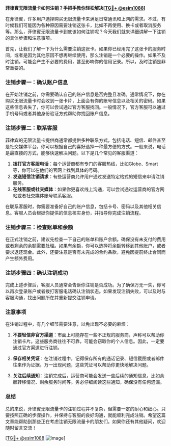 **菲律賓无限流量卡如何注销？手把手教你轻松解决[[TG💪+ @esim1088](https://t.me/s/esim1088)]**

在菲律賓，许多用户选择购买无限流量卡来满足日常通讯和上网的需求。不过，有时候我们可能因为各种原因需要注销这张卡，比如不再使用、换卡或者取消服务等。那么，菲律賓无限流量卡到底该如何注销呢？今天我们就来详细讲解一下注销的具体步骤和注意事项。

首先，让我们了解一下为什么需要注销这张卡。如果你已经用完了这张卡的服务时间，或者是因为其他原因不想再继续使用，那么注销是一个必要的操作。如果不及时注销，可能会产生不必要的费用，甚至影响你的信用记录。所以，及时注销是非常重要的。

### 注销步骤一：确认账户信息

在开始注销之前，你需要确认自己的账户信息是否完整且准确。通常情况下，你在购买无限流量卡时会收到一张卡片，上面会有你的账号信息以及相关的密码。如果这些信息丢失了，你可以尝试通过官方客服找回。一般情况下，官方客服可以通过手机号码或者其他身份验证方式帮助你找回账户信息。

### 注销步骤二：联系客服

菲律宾的无限流量卡提供商通常都提供多种联系方式，包括电话、短信、邮件甚至是社交媒体平台。你可以根据自己的喜好选择一种最方便的方式。一般来说，电话是最直接的方式，能够快速解决问题。以下是几个常见的客服渠道：

1. **拨打官方客服电话**：每个运营商都有专门的客服热线，比如Globe、Smart等，你可以在他们的官网上找到具体的号码。
2. **发送短信注销请求**：有些运营商允许用户通过发送特定格式的短信来申请注销服务。
3. **在线客服或社交媒体**：如果你更喜欢线上沟通，可以尝试通过运营商的官方网站或者社交媒体账号联系客服。

在联系客服时，你需要准备好自己的账户信息，包括卡号、密码以及其他相关信息。客服人员会根据你提供的信息核实身份，并指导你完成注销流程。

### 注销步骤三：检查账单和余额

在正式注销之前，建议先检查一下自己的账单和账户余额。确保没有未支付的费用或者剩余的余额需要处理。如果有余额，你可以选择将余额转移到其他账户，或者要求退还现金。此外，还要注意是否有未完成的合约条款，避免因提前终止合同而产生额外费用。

### 注销步骤四：确认注销成功

完成上述步骤后，客服人员通常会告诉你注销是否成功。为了确保万无一失，你可以再次登录账户或者拨打客服电话确认注销状态。如果发现注销失败，可以及时与客服沟通，找出问题所在并重新提交注销申请。

### 注意事项

在注销过程中，有几个细节需要注意，以免出现不必要的麻烦：

1. **不要轻信非官方渠道**：市面上可能存在一些不正规的服务商，声称可以帮助你注销卡片。这些服务商往往不可靠，可能会窃取你的个人信息。因此，一定要通过官方渠道进行注销。
   
2. **保存相关凭证**：在注销过程中，记得保存所有的通话记录、短信截图或者邮件往来作为证据。万一出现问题，这些凭证可以帮助你更快地解决问题。

3. **关注后续通知**：注销完成后，运营商可能会发送一些后续的通知信息，比如余额转移情况、剩余服务时间等。务必仔细阅读这些通知，确保没有任何遗漏。

### 总结

总的来说，菲律賓无限流量卡的注销过程并不复杂，但需要一定的耐心和细心。只要按照正确的步骤操作，并保持与客服的良好沟通，就能顺利完成注销。希望这篇文章能帮助到那些正在考虑注销无限流量卡的朋友们。如果你还有其他疑问，欢迎随时留言交流！

[[TG💪+ @esim1088](https://t.me/s/esim1088) ![Image](https://i.postimg.cc/4NQfJmqS/Snipaste-2025-05-13-00-14-12.png)]